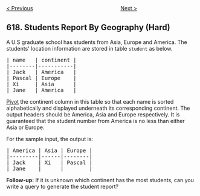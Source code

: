 <!--|This file generated by command(leetcode description); DO NOT EDIT.    |-->
<!--+----------------------------------------------------------------------+-->
<!--|@author    Openset <openset.wang@gmail.com>                           |-->
<!--|@link      https://github.com/openset                                 |-->
<!--|@home      https://github.com/openset/leetcode                        |-->
<!--+----------------------------------------------------------------------+-->

[< Previous](https://github.com/openset/leetcode/tree/master/problems/merge-two-binary-trees "Merge Two Binary Trees")
　　　　　　　　　　　　　　　　
[Next >](https://github.com/openset/leetcode/tree/master/problems/biggest-single-number "Biggest Single Number")

## 618. Students Report By Geography (Hard)

A U.S graduate school has students from Asia, Europe and America. The students' location information are stored in table <code>student</code> as below.</p>
 
<pre>
| name   | continent |
|--------|-----------|
| Jack   | America   |
| Pascal | Europe    |
| Xi     | Asia      |
| Jane   | America   |
</pre></p>
 
<a href="https://en.wikipedia.org/wiki/Pivot_table"> Pivot</a> the continent column in this table so that each name is sorted alphabetically and displayed underneath its corresponding continent. The output headers should be America, Asia and Europe respectively. It is guaranteed that the student number from America is no less than either Asia or Europe.</p>
 
For the sample input, the output is:</p>
<pre>
| America | Asia | Europe |
|---------|------|--------|
| Jack    | Xi   | Pascal |
| Jane    |      |        |
</pre></p>
 
<b>Follow-up:</b> If it is unknown which continent has the most students, can you write a query to generate the student report?</p>
